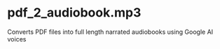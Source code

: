 # pdf_2_audiobook.mp3
Converts PDF files into full length narrated audiobooks using Google AI voices
